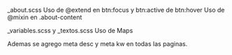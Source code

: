 _about.scss
    Uso de @extend en btn:focus y btn:active de btn:hover
    Uso de @mixin en .about-content

_variables.scss y _textos.scss
    Uso de Maps

Ademas se agrego meta desc y meta kw en todas las paginas.
